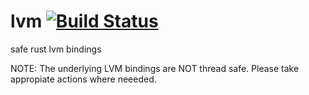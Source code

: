 # lvm [![Build Status](https://travis-ci.org/cholcombe973/lvm.svg?branch=master)](https://travis-ci.org/cholcombe973/lvm)
safe rust lvm bindings

NOTE: The underlying LVM bindings are NOT thread safe.  Please take appropiate actions where neeeded.
